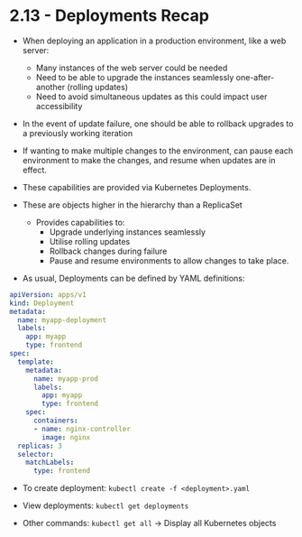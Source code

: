# 2.13 - Deployments Recap

- When deploying an application in a production environment, like a web server:
  - Many instances of the web server could be needed
  - Need to be able to upgrade the instances seamlessly one-after-another (rolling updates)
  - Need to avoid simultaneous updates as this could impact user accessibility

- In the event of update failure, one should be able to rollback upgrades to a previously working iteration

- If wanting to make multiple changes to the environment, can pause each environment to make the changes, and resume when updates are in effect.

- These capabilities are provided via Kubernetes Deployments.
- These are objects higher in the hierarchy than a ReplicaSet
  - Provides capabilities to:
    - Upgrade underlying instances seamlessly
    - Utilise rolling updates
    - Rollback changes during failure
    - Pause and resume environments to allow changes to take place.

- As usual, Deployments can be defined by YAML definitions:

```yaml
apiVersion: apps/v1
kind: Deployment
metadata:
  name: myapp-deployment
  labels:
    app: myapp
    type: frontend
spec:
  template:
    metadata:
      name: myapp-prod
      labels:
        app: myapp
        type: frontend
    spec:
      containers:
      - name: nginx-controller
        image: nginx
  replicas: 3
  selector:
    matchLabels:
      type: frontend
```

- To create deployment: `kubectl create -f <deployment>.yaml`
- View deployments: `kubectl get deployments`

- Other commands: `kubectl get all` -> Display all Kubernetes objects
